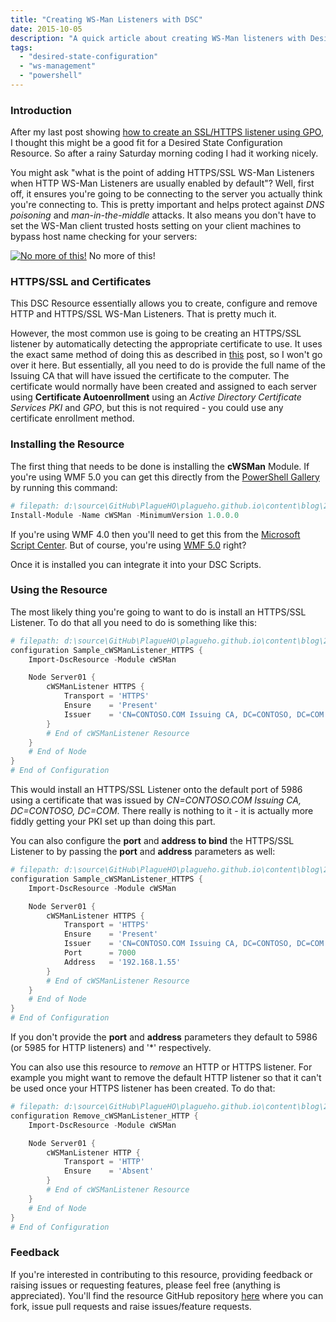 ```yaml
---
title: "Creating WS-Man Listeners with DSC"
date: 2015-10-05
description: "A quick article about creating WS-Man listeners with Desired State Configuration."
tags:
  - "desired-state-configuration"
  - "ws-management"
  - "powershell"
---
```


### Introduction

After my last post showing [how to create an SSL/HTTPS listener using GPO](https://dscottraynsford.wordpress.com/2015/09/27/install-an-ssl-ws-management-listener-with-gpo/), I thought this might be a good fit for a Desired State Configuration Resource. So after a rainy Saturday morning coding I had it working nicely.

You might ask "what is the point of adding HTTPS/SSL WS-Man Listeners when HTTP WS-Man Listeners are usually enabled by default"? Well, first off, it ensures you're going to be connecting to the server you actually think you're connecting to. This is pretty important and helps protect against _DNS poisoning_ and _man-in-the-middle_ attacks. It also means you don't have to set the WS-Man client trusted hosts setting on your client machines to bypass host name checking for your servers:

[![No more of this!](/assets/images/blog/ss_wsman_nomoretrustedhosts.png)](/assets/images/blog/ss_wsman_nomoretrustedhosts.png)
No more of this!

### HTTPS/SSL and Certificates

This DSC Resource essentially allows you to create, configure and remove HTTP and HTTPS/SSL WS-Man Listeners. That is pretty much it.

However, the most common use is going to be creating an HTTPS/SSL listener by automatically detecting the appropriate certificate to use. It uses the exact same method of doing this as described in [this](https://dscottraynsford.wordpress.com/2015/09/27/install-an-ssl-ws-management-listener-with-gpo/) post, so I won't go over it here. But essentially, all you need to do is provide the full name of the Issuing CA that will have issued the certificate to the computer. The certificate would normally have been created and assigned to each server using **Certificate Autoenrollment** using an _Active Directory Certificate Services PKI_ and _GPO_, but this is not required - you could use any certificate enrollment method.

### Installing the Resource

The first thing that needs to be done is installing the **cWSMan** Module. If you're using WMF 5.0 you can get this directly from the [PowerShell Gallery](https://www.powershellgallery.com/) by running this command:

```powershell
# filepath: d:\source\GitHub\PlagueHO\plagueho.github.io\content\blog\2015\10\2015-10-05-creating-ws-man-listeners-with-dsc.md
Install-Module -Name cWSMan -MinimumVersion 1.0.0.0
```

If you're using WMF 4.0 then you'll need to get this from the [Microsoft Script Center](https://gallery.technet.microsoft.com/scriptcenter/cWSMan-DSC-Resource-c29af3fd). But of course, you're using [WMF 5.0](https://dscottraynsford.wordpress.com/2015/06/09/installing-windows-management-framework-5-0-with-a-gpo/) right?

Once it is installed you can integrate it into your DSC Scripts.

### Using the Resource

The most likely thing you're going to want to do is install an HTTPS/SSL Listener. To do that all you need to do is something like this:

```powershell
# filepath: d:\source\GitHub\PlagueHO\plagueho.github.io\content\blog\2015\10\2015-10-05-creating-ws-man-listeners-with-dsc.md
configuration Sample_cWSManListener_HTTPS {
    Import-DscResource -Module cWSMan

    Node Server01 {
        cWSManListener HTTPS {
            Transport = 'HTTPS'
            Ensure    = 'Present'
            Issuer    = 'CN=CONTOSO.COM Issuing CA, DC=CONTOSO, DC=COM'
        }
        # End of cWSManListener Resource
    }
    # End of Node
}
# End of Configuration
```

This would install an HTTPS/SSL Listener onto the default port of 5986 using a certificate that was issued by _CN=CONTOSO.COM Issuing CA, DC=CONTOSO, DC=COM_. There really is nothing to it - it is actually more fiddly getting your PKI set up than doing this part.

You can also configure the **port** and **address to bind** the HTTPS/SSL Listener to by passing the **port** and **address** parameters as well:

```powershell
# filepath: d:\source\GitHub\PlagueHO\plagueho.github.io\content\blog\2015\10\2015-10-05-creating-ws-man-listeners-with-dsc.md
configuration Sample_cWSManListener_HTTPS {
    Import-DscResource -Module cWSMan

    Node Server01 {
        cWSManListener HTTPS {
            Transport = 'HTTPS'
            Ensure    = 'Present'
            Issuer    = 'CN=CONTOSO.COM Issuing CA, DC=CONTOSO, DC=COM'
            Port      = 7000
            Address   = '192.168.1.55'
        }
        # End of cWSManListener Resource
    }
    # End of Node
}
# End of Configuration
```

If you don't provide the **port** and **address** parameters they default to 5986 (or 5985 for HTTP listeners) and '\*' respectively.

You can also use this resource to _remove_ an HTTP or HTTPS listener. For example you might want to remove the default HTTP listener so that it can't be used once your HTTPS listener has been created. To do that:

```powershell
# filepath: d:\source\GitHub\PlagueHO\plagueho.github.io\content\blog\2015\10\2015-10-05-creating-ws-man-listeners-with-dsc.md
configuration Remove_cWSManListener_HTTP {
    Import-DscResource -Module cWSMan

    Node Server01 {
        cWSManListener HTTP {
            Transport = 'HTTP'
            Ensure    = 'Absent'
        }
        # End of cWSManListener Resource
    }
    # End of Node
}
# End of Configuration
```

### Feedback

If you're interested in contributing to this resource, providing feedback or raising issues or requesting features, please feel free (anything is appreciated). You'll find the resource GitHub repository [here](https://github.com/PlagueHO/cWSMan) where you can fork, issue pull requests and raise issues/feature requests.
